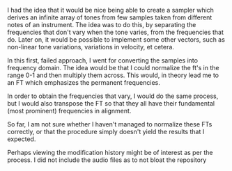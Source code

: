 I had the idea that it would be nice being able to create a sampler which derives an infinite array of tones from few samples taken from different notes of an instrument. The idea was to do this, by separating the frequencies that don't vary when the tone varies, from the frequencies that do. Later on, it would be possible to implement some other vectors, such as non-linear tone variations, variations in velocity, et cetera. 

In this first, failed approach, I went for converting the samples into frequency domain. The idea would be that I could normalize the ft's in the range 0-1 and then multiply them across. This would, in theory lead me to an FT which emphasizes the permanent frequencies.

In order to obtain the frequencies that vary, I would do the same process, but I would also transpose the FT so that they all have their fundamental (most prominent) frequencies in alignment.

So far, I am not sure whether I haven't managed to normalize these FTs correctly, or that the procedure simply doesn't yield the results that I expected.

Perhaps viewing the modification history might be of interest as per the process. I did not include the audio files as to not bloat the repository